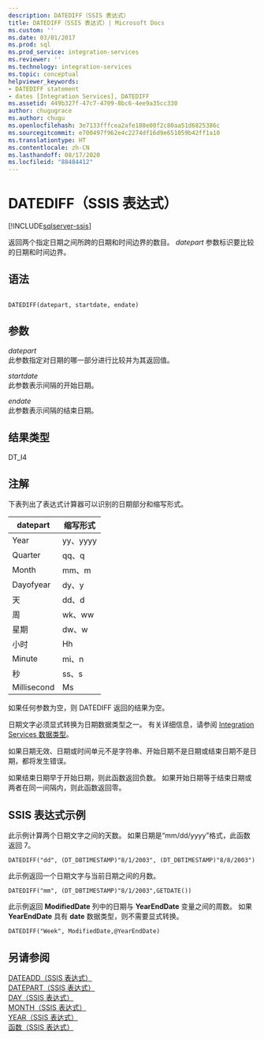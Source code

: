 ```yaml
---
description: DATEDIFF（SSIS 表达式）
title: DATEDIFF（SSIS 表达式）| Microsoft Docs
ms.custom: ''
ms.date: 03/01/2017
ms.prod: sql
ms.prod_service: integration-services
ms.reviewer: ''
ms.technology: integration-services
ms.topic: conceptual
helpviewer_keywords:
- DATEDIFF statement
- dates [Integration Services], DATEDIFF
ms.assetid: 449b327f-47c7-4709-8bc6-4ee9a35cc330
author: chugugrace
ms.author: chugu
ms.openlocfilehash: 3e7133fffcea2afe188e00f2c80aa51d6825386c
ms.sourcegitcommit: e700497f962e4c2274df16d9e651059b42ff1a10
ms.translationtype: HT
ms.contentlocale: zh-CN
ms.lasthandoff: 08/17/2020
ms.locfileid: "88484412"
---
```

# <a name="datediff-ssis-expression"></a>DATEDIFF（SSIS 表达式）

[!INCLUDE[sqlserver-ssis](../../includes/applies-to-version/sqlserver-ssis.md)]


  返回两个指定日期之间所跨的日期和时间边界的数目。 *datepart* 参数标识要比较的日期和时间边界。  
  
## <a name="syntax"></a>语法  
  
```  
  
DATEDIFF(datepart, startdate, endate)  
```  
  
## <a name="arguments"></a>参数  
 *datepart*  
 此参数指定对日期的哪一部分进行比较并为其返回值。  
  
 *startdate*  
 此参数表示间隔的开始日期。  
  
 *endate*  
 此参数表示间隔的结束日期。  
  
## <a name="result-types"></a>结果类型  
 DT_I4  
  
## <a name="remarks"></a>注解  
 下表列出了表达式计算器可以识别的日期部分和缩写形式。  
  
|datepart|缩写形式|  
|--------------|-------------------|  
|Year|yy、yyyy|  
|Quarter|qq、q|  
|Month|mm、m|  
|Dayofyear|dy、y|  
|天|dd、d|  
|周|wk、ww|  
|星期|dw、w|  
|小时|Hh|  
|Minute|mi、n|  
|秒|ss、s|  
|Millisecond|Ms|  
  
 如果任何参数为空，则 DATEDIFF 返回的结果为空。  
  
 日期文字必须显式转换为日期数据类型之一。 有关详细信息，请参阅 [Integration Services 数据类型](../../integration-services/data-flow/integration-services-data-types.md)。  
  
 如果日期无效、日期或时间单元不是字符串、开始日期不是日期或结束日期不是日期，都将发生错误。  
  
 如果结束日期早于开始日期，则此函数返回负数。 如果开始日期等于结束日期或两者在同一间隔内，则此函数返回零。  
  
## <a name="ssis-expression-examples"></a>SSIS 表达式示例  
 此示例计算两个日期文字之间的天数。 如果日期是“mm/dd/yyyy”格式，此函数返回 7。  
  
```  
DATEDIFF("dd", (DT_DBTIMESTAMP)"8/1/2003", (DT_DBTIMESTAMP)"8/8/2003")  
```  
  
 此示例返回一个日期文字与当前日期之间的月数。  
  
```  
DATEDIFF("mm", (DT_DBTIMESTAMP)"8/1/2003",GETDATE())  
```  
  
 此示例返回 **ModifiedDate** 列中的日期与 **YearEndDate** 变量之间的周数。 如果 **YearEndDate** 具有 **date** 数据类型，则不需要显式转换。  
  
```  
DATEDIFF("Week", ModifiedDate,@YearEndDate)  
```  
  
## <a name="see-also"></a>另请参阅  
 [DATEADD（SSIS 表达式）](../../integration-services/expressions/dateadd-ssis-expression.md)   
 [DATEPART（SSIS 表达式）](../../integration-services/expressions/datepart-ssis-expression.md)   
 [DAY（SSIS 表达式）](../../integration-services/expressions/day-ssis-expression.md)   
 [MONTH（SSIS 表达式）](../../integration-services/expressions/month-ssis-expression.md)   
 [YEAR（SSIS 表达式）](../../integration-services/expressions/year-ssis-expression.md)   
 [函数（SSIS 表达式）](../../integration-services/expressions/functions-ssis-expression.md)  
  
  
